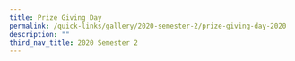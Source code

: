 ```yaml
---
title: Prize Giving Day
permalink: /quick-links/gallery/2020-semester-2/prize-giving-day-2020
description: ""
third_nav_title: 2020 Semester 2
---
```

